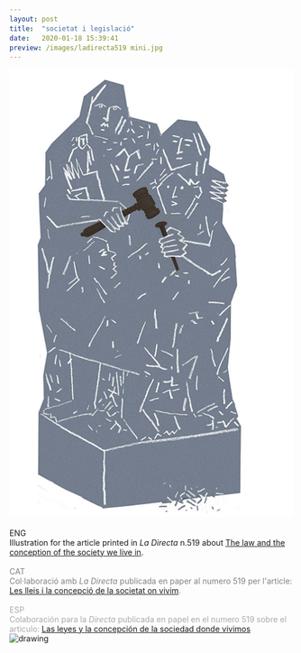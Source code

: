 ```yaml
---
layout: post
title:  "societat i legislació"
date:   2020-01-18 15:39:41
preview: /images/ladirecta519 mini.jpg
---
```



<div class="row">

 <div class="column-60">
<img src="/images/ladirecta519.jpg" alt="drawing" width="1400px">
 </div>

 <div class="column-30">

 <br>
 ENG<br>
 Illustration for the article printed in <i> La Directa </i> n.519 about <a href="https://directa.cat/les-lleis-i-la-concepcio-de-la-societat-on-vivim/">The law and the conception of the society we live in</a>.<br><br>

 <font color="#808080">
 CAT<br>
 Col·laboració amb <i> La Directa </i> publicada en paper al numero 519 per l'article: <a href="https://directa.cat/les-lleis-i-la-concepcio-de-la-societat-on-vivim/">Les lleis i la concepció de la societat on vivim</a>.</font><br><br>

 <font color="#A9A9A9">
 ESP<br>
 Colaboración para la <i> Directa </i> publicada en papel en el numero 519 sobre el articulo: <a href="https://directa.cat/les-lleis-i-la-concepcio-de-la-societat-on-vivim/">Las leyes y la concepción de la sociedad donde vivimos</a></font><br>

</div>

  </div>
 <div class="row">


 <img src="/images/ladirecta519 paper.jpg" alt="drawing" >
    </div>
